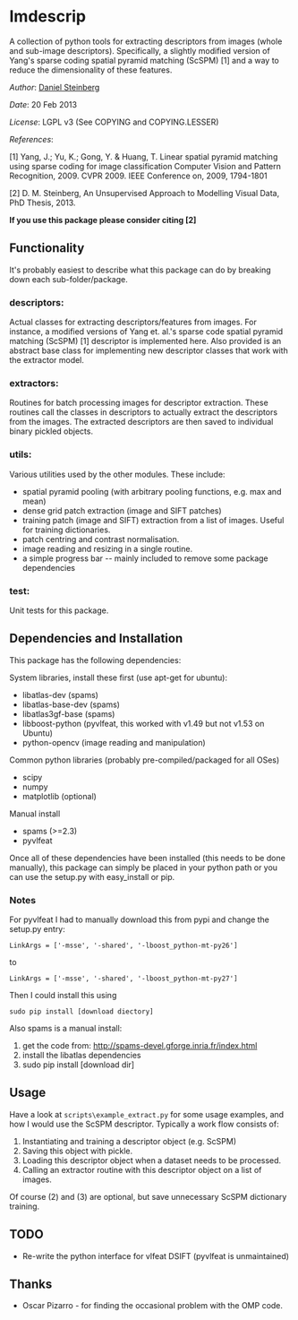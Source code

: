 Imdescrip
=========

A collection of python tools for extracting descriptors from images (whole and
sub-image descriptors). Specifically, a slightly modified version of Yang's
sparse coding spatial pyramid matching (ScSPM) [1] and a way to reduce the
dimensionality of these features.


*Author*: [Daniel Steinberg](http://www.daniel-steinberg.info)

*Date*: 20 Feb 2013

*License*: LGPL v3 (See COPYING and COPYING.LESSER)

*References*:

 [1] Yang, J.; Yu, K.; Gong, Y. & Huang, T. Linear spatial pyramid matching
     using sparse coding for image classification Computer Vision and Pattern
     Recognition, 2009. CVPR 2009. IEEE Conference on, 2009, 1794-1801

 [2] D. M. Steinberg, An Unsupervised Approach to Modelling Visual Data, PhD
     Thesis, 2013.

**If you use this package please consider citing [2]**


Functionality
-------------

It's probably easiest to describe what this package can do by breaking down
each sub-folder/package.


### descriptors:

Actual classes for extracting descriptors/features from images. For instance, a
modified versions of Yang et. al.'s sparse code spatial pyramid matching
(ScSPM) [1] descriptor is implemented here. Also provided is an abstract base
class for implementing new descriptor classes that work with the extractor
model.


### extractors:

Routines for batch processing images for descriptor extraction. These routines
call the classes in descriptors to actually extract the descriptors from the
images. The extracted descriptors are then saved to individual binary pickled
objects. 


### utils:

Various utilities used by the other modules. These include:

* spatial pyramid pooling (with arbitrary pooling functions, e.g. max and mean)
* dense grid patch extraction (image and SIFT patches)
* training patch (image and SIFT) extraction from a list of images. Useful for
  training dictionaries.
* patch centring and contrast normalisation.
* image reading and resizing in a single routine.
* a simple progress bar -- mainly included to remove some package dependencies

### test:

Unit tests for this package.


Dependencies and Installation
-----------------------------

This package has the following dependencies:

System libraries, install these first (use apt-get for ubuntu):
* libatlas-dev      (spams)
* libatlas-base-dev (spams)
* libatlas3gf-base  (spams)
* libboost-python   (pyvlfeat, this worked with v1.49 but not v1.53 on Ubuntu)
* python-opencv     (image reading and manipulation)

Common python libraries (probably pre-compiled/packaged for all OSes)
* scipy
* numpy
* matplotlib (optional)

Manual install
* spams (>=2.3)
* pyvlfeat

Once all of these dependencies have been installed (this needs to be done
manually), this package can simply be placed in your python path or you can use
the setup.py with easy\_install or pip.

### Notes

For pyvlfeat I had to manually download this from pypi and change the setup.py
entry:

    LinkArgs = ['-msse', '-shared', '-lboost_python-mt-py26']
to

    LinkArgs = ['-msse', '-shared', '-lboost_python-mt-py27']

Then I could install this using 

    sudo pip install [download diectory]

Also spams is a manual install: 
  
  1. get the code from: http://spams-devel.gforge.inria.fr/index.html
  2. install the libatlas dependencies
  3. sudo pip install [download dir]


Usage
-----

Have a look at `scripts\example_extract.py` for some usage examples, and how I
would use the ScSPM descriptor. Typically a work flow consists of:

1. Instantiating and training a descriptor object (e.g. ScSPM)
2. Saving this object with pickle.
3. Loading this descriptor object when a dataset needs to be processed.
4. Calling an extractor routine with this descriptor object on a list of images.

Of course (2) and (3) are optional, but save unnecessary ScSPM dictionary
training.


TODO
----

* Re-write the python interface for vlfeat DSIFT (pyvlfeat is unmaintained)


Thanks
------

* Oscar Pizarro - for finding the occasional problem with the OMP code.
